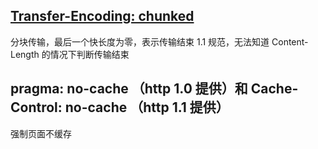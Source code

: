 ## [Transfer-Encoding: chunked](https://www.cnblogs.com/micro-chen/p/7183275.html)
分块传输，最后一个快长度为零，表示传输结束 1.1 规范，无法知道 Content-Length 的情况下判断传输结束

## pragma: no-cache （http 1.0 提供）和 Cache-Control: no-cache （http 1.1 提供）
强制页面不缓存